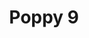 ---
title: 'Poppy 9'
description: ''
credit: 'Place Holder'
style: ''
project: 'Poppy'
type: 'photo'
pathToImage: '/gallery/poppy/poppy-9.jpg'
alt: 'Poppy 9'
width: 2160
height: 3239
...